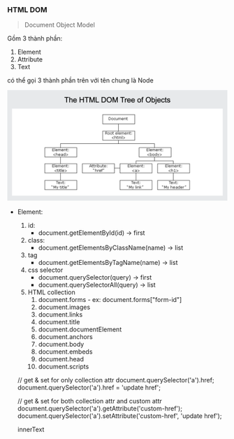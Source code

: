### HTML DOM

>Document Object Model

Gồm 3 thành phần:
1. Element
2. Attribute
3. Text


có thể gọi 3 thành phần trên với tên chung là Node

![alt text](./images/html-dom.png)

- Element: 
  1. id:
      - document.getElementById(id)             -> first
  2. class: 
      - document.getElementsByClassName(name)   -> list
  3. tag
      - document.getElementsByTagName(name)     -> list
  4. css selector
      - document.querySelector(query)           -> first
      - document.querySelectorAll(query)        -> list
  5. HTML collection
      1. document.forms - ex: document.forms["form-id"]
      2. document.images
      3. document.links
      4. document.title
      5. document.documentElement
      6. document.anchors
      7. document.body
      8. document.embeds
      9. document.head
      10. document.scripts

    // get & set for only collection attr
    document.querySelector('a').href;
    document.querySelector('a').href = 'update href';

    // get & set for both collection attr and custom attr
    document.querySelector('a').getAttribute('custom-href');
    document.querySelector('a').setAttribute('custom-href', 'update href');

    innerText